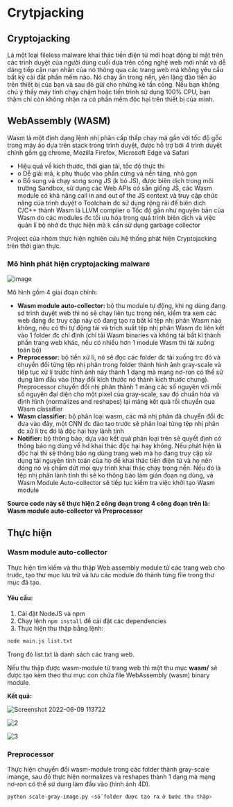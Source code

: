 # Crytpjacking

## Cryptojacking
Là một loại fileless malware khai thác tiền điện tử mới hoạt động bí mật trên các trình duyệt của người dùng cuối dựa trên công nghệ web mới nhất và dễ dàng tiếp cận nạn nhân của nó thông qua các trang web mà không yêu cầu bất kỳ cài đặt phần mềm nào. Nó chạy ẩn trong nền, yên lặng đào tiền ảo trên thiết bị của bạn và sau đó gửi cho những kẻ tấn công. Nếu bạn không chú ý thấy máy tính chạy chậm hoặc tiến trình sử dụng 100% CPU, bạn thậm chí còn không nhận ra có phần mềm độc hại trên thiết bị của mình.
## WebAssembly (WASM)
Wasm là một định dạng lệnh nhị phân cấp thấp chạy mã gần với tốc độ gốc trong máy ảo dựa trên stack trong trình duyệt, được hỗ trợ bởi 4 trình duyệt chính gồm gg chrome, Mozilla Firefox, Microsoft Edge và Safari
- Hiệu quả về kích thước, thời gian tải, tốc độ thực thi
- o	Dễ giải mã, k phụ thuộc vào phần cứng và nền tảng, nhỏ gọn
- o	Bổ sung và chạy song song JS (k bỏ JS), được biên dịch trong môi trường Sandbox, sử dụng các Web APIs có sẵn giống JS, các Wasm module có khả năng call in and out of the JS context và truy cập chức năng của trình duyệt
o	Toolchain đc sử dụng rộng rãi để biên dịch C/C++ thành Wasm là LLVM complier
o	Tốc độ gần như nguyên bản của Wasm do các modules đc tối ưu hóa trong quá trình biên dịch và việc quản lí bộ nhớ đc thực hiện mà k cần sử dụng garbage collector

Project của nhóm thực hiện nghiên cứu hệ thống phát hiện Cryptojacking trên thời gian thực.

### Mô hình phát hiện cryptojacking malware

![image](https://user-images.githubusercontent.com/60861471/172760533-1a619601-52d1-4a85-ae02-713beb2dd524.png)
 
Mô hình gồm 4 giai đoạn chính:
- **Wasm module auto-collector:** bộ thu module tự động, khi ng dùng đang sd trình duyệt web thì nó sẽ chạy liên tục trong nền, kiểm tra xem các web đang đc truy cập này có đang tạo ra bất kì tệp nhị phân Wasm nào không, nếu có thì tự động tải và trích xuất tệp nhị phân Wasm đc liên kết vào 1 folder đc chỉ định (chỉ tải Wasm binaries và không tải bất kì thành phần trang web khác, nếu có nhiều hơn 1 module Wasm thì tải xuống toàn bộ)
- **Preprocessor:** bộ tiền xử lí, nó sẽ đọc các folder đc tải xuống trc đó và chuyển đổi từng tệp nhị phân trong folder thành hình ảnh gray-scale và tiếp tục xử lí trước hình ảnh này thành 1 dạng mà mạng nơ-ron có thể sử dụng làm đầu vào (thay đổi kích thước nó thành kích thước chung). Preprocessor chuyển đổi nhị phân thành 1 mảng các số nguyên với mỗi số nguyên đại diện cho một pixel của gray-scale, sau đó chuẩn hóa và định hình (normalizes and reshapes) lại mảng kết quả rồi chuyển qua Wasm classifier
- **Wasm classifier:** bộ phân loại wasm, các mã nhị phân đã chuyển đổi đc đưa vào đây, một CNN đc đào tạo trước sẽ phân loại từng tệp nhị phân đc xử lí trc đó là độc hại hay lành tính
- **Notifier:** bộ thông báo, dựa vào kết quả phân loại trên sẽ quyết định có thông báo ng dùng về hd khai thác độc hại hay không. Nếu phát hiện là độc hại thì sẽ thông báo ng dùng trang web mà họ đang truy cập sử dụng tài nguyên tính toán của họ để khai thác tiền điện tử và họ nên đóng nó và chấm dứt mọi quy trình khai thác chạy trong nền. Nếu đó là tệp nhị phân lành tính thì sẽ ko thông báo làm gián đoạn ng dùng, và Wasm Module Auto-collector sẽ tiếp tục kiểm tra việc khởi tạo Wasm module 

**Source code này sẽ thực hiện 2 công đoạn trong 4 công đoạn trên là: Wasm module auto-collector và Preprocessor**
## Thực hiện
### Wasm module auto-collector
Thực hiện tìm kiếm và thu thập Web assembly module từ các trang web cho trước, tạo thư mục lưu trữ và lưu các module đó thành từng file trong thư mục đã tạo.
#### Yêu cầu:
1. Cài đặt NodeJS và npm
2. Chạy lệnh <code>npm install</code> để cài đặt các dependencies
3. Thực hiện thu thập bằng lệnh: 
~~~bash
node main.js list.txt
~~~

Trong đó list.txt là danh sách các trang web.

Nếu thu thập được wasm-module từ trang web thì một thu mục **wasm/** sẽ được tạo kèm theo thư mục con chứa file WebAssembly (wasm) binary module.

**Kết quả:**

![Screenshot 2022-06-09 113722](https://user-images.githubusercontent.com/60861471/172765247-3baf205f-364d-4f9c-a40f-04d03b923823.png)

![2](https://user-images.githubusercontent.com/60861471/172765708-3d471223-25b1-4a83-9818-220deb79081e.png)

![3](https://user-images.githubusercontent.com/60861471/172765966-da785733-88f5-4c37-b207-93a5b914167e.png)

### Preprocessor
Thực hiện chuyển đổi wasm-module trong các folder thành gray-scale imange, sau đó thực hiện normalizes và reshapes thành 1 dạng mà mạng nơ-ron có thể sử dụng làm đầu vào (hình ảnh 4D).

~~~bash
python scale-gray-image.py <số folder được tạo ra ở bước thu thập>
~~~
